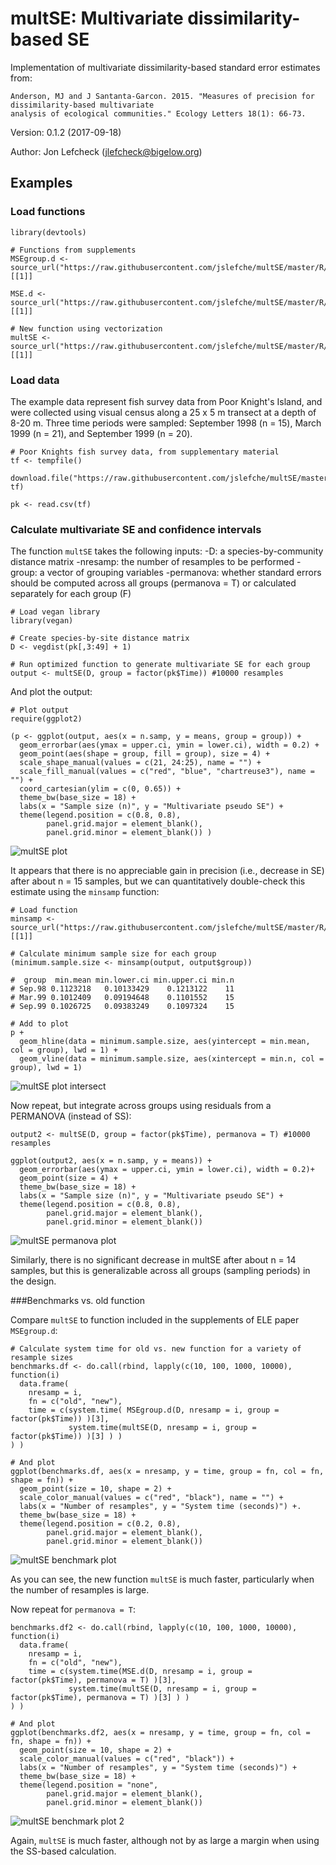 # multSE: Multivariate dissimilarity-based SE

  Implementation of multivariate dissimilarity-based standard error estimates from:

    Anderson, MJ and J Santanta-Garcon. 2015. "Measures of precision for dissimilarity-based multivariate
    analysis of ecological communities." Ecology Letters 18(1): 66-73.
    
Version: 0.1.2 (2017-09-18) 

Author: Jon Lefcheck (jlefcheck@bigelow.org)

## Examples

### Load functions

```
library(devtools)

# Functions from supplements
MSEgroup.d <- source_url("https://raw.githubusercontent.com/jslefche/multSE/master/R/MSEgroup_d.R")[[1]]

MSE.d <- source_url("https://raw.githubusercontent.com/jslefche/multSE/master/R/MSE_d.R")[[1]]

# New function using vectorization
multSE <- source_url("https://raw.githubusercontent.com/jslefche/multSE/master/R/multSE.R")[[1]]
```
### Load data

The example data represent fish survey data from Poor Knight's Island, and were collected using visual census along a 25 x 5 m transect at a depth of 8-20 m. Three time periods were sampled: September 1998 (n = 15), March 1999 (n = 21), and September 1999 (n = 20).
```
# Poor Knights fish survey data, from supplementary material
tf <- tempfile() 

download.file("https://raw.githubusercontent.com/jslefche/multSE/master/data/PoorKnights.csv", tf)

pk <- read.csv(tf)
```
### Calculate multivariate SE and confidence intervals

The function `multSE` takes the following inputs: 
  -D: a species-by-community distance matrix
  -nresamp: the number of resamples to be performed
  -group: a vector of grouping variables
  -permanova: whether standard errors should be computed across all groups (permanova = T) or calculated separately for each group (F)
  
```
# Load vegan library
library(vegan)

# Create species-by-site distance matrix
D <- vegdist(pk[,3:49] + 1)

# Run optimized function to generate multivariate SE for each group
output <- multSE(D, group = factor(pk$Time)) #10000 resamples
```
And plot the output:
```
# Plot output
require(ggplot2)

(p <- ggplot(output, aes(x = n.samp, y = means, group = group)) +
  geom_errorbar(aes(ymax = upper.ci, ymin = lower.ci), width = 0.2) +
  geom_point(aes(shape = group, fill = group), size = 4) + 
  scale_shape_manual(values = c(21, 24:25), name = "") +
  scale_fill_manual(values = c("red", "blue", "chartreuse3"), name = "") + 
  coord_cartesian(ylim = c(0, 0.65)) +
  theme_bw(base_size = 18) +
  labs(x = "Sample size (n)", y = "Multivariate pseudo SE") +
  theme(legend.position = c(0.8, 0.8), 
        panel.grid.major = element_blank(), 
        panel.grid.minor = element_blank()) )
```
![multSE plot](https://github.com/jslefche/jslefche.github.io/blob/master/img/multSE_plot.jpeg?raw=true)

It appears that there is no appreciable gain in precision (i.e., decrease in SE) after about n = 15 samples, but we can quantitatively double-check this estimate using the `minsamp` function:

```
# Load function
minsamp <- source_url("https://raw.githubusercontent.com/jslefche/multSE/master/R/minsamp.R")[[1]]

# Calculate minimum sample size for each group
(minimum.sample.size <- minsamp(output, output$group))
  
#  group  min.mean min.lower.ci min.upper.ci min.n
# Sep.98 0.1123218   0.10133429    0.1213122    11
# Mar.99 0.1012409   0.09194648    0.1101552    15
# Sep.99 0.1026725   0.09383249    0.1097324    15
  
# Add to plot
p + 
  geom_hline(data = minimum.sample.size, aes(yintercept = min.mean, col = group), lwd = 1) +
  geom_vline(data = minimum.sample.size, aes(xintercept = min.n, col = group), lwd = 1)
```

![multSE plot intersect](https://github.com/jslefche/jslefche.github.io/blob/master/img/multSE_plot_intersect.jpeg?raw=true)

Now repeat, but integrate across groups using residuals from a PERMANOVA (instead of SS):

```
output2 <- multSE(D, group = factor(pk$Time), permanova = T) #10000 resamples

ggplot(output2, aes(x = n.samp, y = means)) +
  geom_errorbar(aes(ymax = upper.ci, ymin = lower.ci), width = 0.2)+
  geom_point(size = 4) + 
  theme_bw(base_size = 18) +
  labs(x = "Sample size (n)", y = "Multivariate pseudo SE") +
  theme(legend.position = c(0.8, 0.8), 
        panel.grid.major = element_blank(), 
        panel.grid.minor = element_blank())
```
![multSE permanova plot](https://github.com/jslefche/jslefche.github.io/blob/master/img/multSE_permanova_plot.jpeg?raw=true)

Similarly, there is no significant decrease in multSE after about n = 14 samples, but this is generalizable across all groups (sampling periods) in the design.

###Benchmarks vs. old function

Compare `multSE` to function included in the supplements of ELE paper `MSEgroup.d`:

```
# Calculate system time for old vs. new function for a variety of resample sizes 
benchmarks.df <- do.call(rbind, lapply(c(10, 100, 1000, 10000), function(i)
  data.frame(
    nresamp = i,
    fn = c("old", "new"),
    time = c(system.time( MSEgroup.d(D, nresamp = i, group = factor(pk$Time)) )[3],
             system.time(multSE(D, nresamp = i, group = factor(pk$Time)) )[3] ) )
) )

# And plot
ggplot(benchmarks.df, aes(x = nresamp, y = time, group = fn, col = fn, shape = fn)) +
  geom_point(size = 10, shape = 2) +
  scale_color_manual(values = c("red", "black"), name = "") + 
  labs(x = "Number of resamples", y = "System time (seconds)") +.
  theme_bw(base_size = 18) +
  theme(legend.position = c(0.2, 0.8), 
        panel.grid.major = element_blank(), 
        panel.grid.minor = element_blank())
```
![multSE benchmark plot](https://github.com/jslefche/jslefche.github.io/blob/master/img/multSE_benchmark.jpeg?raw=true)

As you can see, the new function `multSE` is much faster, particularly when the number of resamples is large.

Now repeat for `permanova = T`:

```
benchmarks.df2 <- do.call(rbind, lapply(c(10, 100, 1000, 10000), function(i)
  data.frame(
    nresamp = i,
    fn = c("old", "new"),
    time = c(system.time(MSE.d(D, nresamp = i, group = factor(pk$Time), permanova = T) )[3],
             system.time(multSE(D, nresamp = i, group = factor(pk$Time), permanova = T) )[3] ) )
) )

# And plot
ggplot(benchmarks.df2, aes(x = nresamp, y = time, group = fn, col = fn, shape = fn)) +
  geom_point(size = 10, shape = 2) +
  scale_color_manual(values = c("red", "black")) + 
  labs(x = "Number of resamples", y = "System time (seconds)") +
  theme_bw(base_size = 18) +
  theme(legend.position = "none", 
        panel.grid.major = element_blank(), 
        panel.grid.minor = element_blank())
```
![multSE benchmark plot 2](https://github.com/jslefche/jslefche.github.io/blob/master/img/multSE_benchmark2.jpeg?raw=true)

Again, `multSE` is much faster, although not by as large a margin when using the SS-based calculation.
